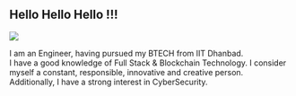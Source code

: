 ## Hello Hello Hello !!!

<img src="https://res.cloudinary.com/dbncp99x2/image/upload/v1718389732/pL17_ponuke.png" />

I am an Engineer, having pursued my BTECH from IIT Dhanbad.<br>
I have a good knowledge of Full Stack & Blockchain Technology. I consider myself a constant, responsible, innovative and creative person.<br>
Additionally, I have a strong interest in CyberSecurity.

<!--
**PiyushLunawat/PiyushLunawat** is a ✨ _special_ ✨ repository because its `README.md` (this file) appears on your GitHub profile.

Here are some ideas to get you started:

- 🔭 I’m currently working on ...
- 🌱 I’m currently learning ...
- 👯 I’m looking to collaborate on ...
- 🤔 I’m looking for help with ...
- 💬 Ask me about ...
- 📫 How to reach me: ...
- 😄 Pronouns: ...
- ⚡ Fun fact: ...
-->
